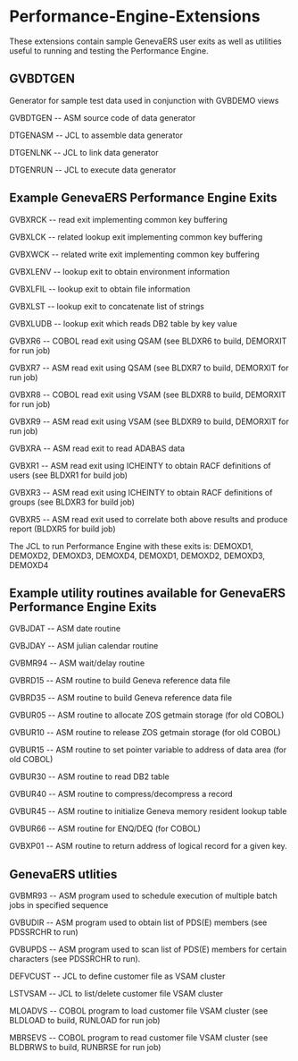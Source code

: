# Performance-Engine-Extensions

These extensions contain sample GenevaERS user exits as well as utilities useful to running and testing the Performance Engine.

## GVBDTGEN

Generator for sample test data used in conjunction with GVBDEMO views

GVBDTGEN -- ASM source code of data generator

DTGENASM -- JCL to assemble data generator

DTGENLNK -- JCL to link data generator

DTGENRUN -- JCL to execute data generator

## Example GenevaERS Performance Engine Exits

GVBXRCK  -- read exit implementing common key buffering

GVBXLCK  -- related lookup exit implementing common key buffering

GVBXWCK  -- related write exit implementing common key buffering


GVBXLENV -- lookup exit to obtain environment information

GVBXLFIL -- lookup exit to obtain file information

GVBXLST  -- lookup exit to concatenate list of strings

GVBXLUDB -- lookup exit which reads DB2 table by key value


GVBXR6   -- COBOL read exit using QSAM (see BLDXR6 to build, DEMORXIT for run job)

GVBXR7   -- ASM read exit using QSAM (see BLDXR7 to build, DEMORXIT for run job)

GVBXR8   -- COBOL read exit using VSAM (see BLDXR8 to build, DEMORXIT for run job)

GVBXR9   -- ASM read exit using VSAM (see BLDXR9 to build, DEMORXIT for run job)

GVBXRA   -- ASM read exit to read ADABAS data


GVBXR1   -- ASM read exit using ICHEINTY to obtain RACF definitions of users (see BLDXR1 for build job)

GVBXR3   -- ASM read exit using ICHEINTY to obtain RACF definitions of groups (see BLDXR3 for build job)

GVBXR5   -- ASM read exit used to correlate both above results and produce report (BLDXR5 for build job)

The JCL to run Performance Engine with these exits is: DEMOXD1, DEMOXD2, DEMOXD3, DEMOXD4, DEMOXD1, DEMOXD2, DEMOXD3, DEMOXD4


## Example utility routines available for GenevaERS Performance Engine Exits

GVBJDAT  -- ASM date routine

GVBJDAY  -- ASM julian calendar routine

GVBMR94  -- ASM wait/delay routine

GVBRD15  -- ASM routine to build Geneva reference data file

GVBRD35  -- ASM routine to build Geneva reference data file

GVBUR05  -- ASM routine to allocate ZOS getmain storage (for old COBOL)

GVBUR10  -- ASM routine to release ZOS getmain storage (for old COBOL)

GVBUR15  -- ASM routine to set pointer variable to address of data area (for old COBOL)

GVBUR30  -- ASM routine to read DB2 table

GVBUR40  -- ASM routine to compress/decompress a record

GVBUR45  -- ASM routine to initialize Geneva memory resident lookup table

GVBUR66  -- ASM routine for ENQ/DEQ (for COBOL)

GVBXP01  -- ASM routine to return address of logical record for a given key.

## GenevaERS utlities

GVBMR93  -- ASM program used to schedule execution of multiple batch jobs in specified sequence

GVBUDIR  -- ASM program used to obtain list of PDS(E) members (see PDSSRCHR to run)

GVBUPDS  -- ASM program used to scan list of PDS(E) members for certain characters (see PDSSRCHR to run).

DEFVCUST -- JCL to define customer file as VSAM cluster

LSTVSAM  -- JCL to list/delete customer file VSAM cluster

MLOADVS  -- COBOL program to load customer file VSAM cluster (see BLDLOAD to build, RUNLOAD for run job)

MBRSEVS  -- COBOL program to read customer file VSAM cluster (see BLDBRWS to build, RUNBRSE for run job)






